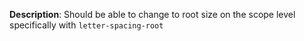 __Description__: Should be able to change to root size on the scope level specifically with `letter-spacing-root`